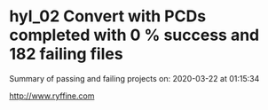 # hyl_02 Convert with PCDs completed with 0 % success and 182 failing files

Summary of passing and failing projects on: 2020-03-22 at 01:15:34

http://www.ryffine.com
